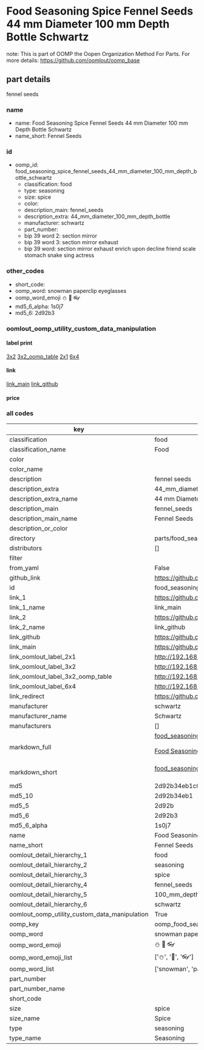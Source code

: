 # Food Seasoning Spice Fennel Seeds 44 mm Diameter 100 mm Depth Bottle Schwartz  

note: This is part of OOMP the Oopen Organization Method For Parts. For more details: https://github.com/oomlout/oomp_base

##  part details
  



fennel seeds



### name
* name: Food Seasoning Spice Fennel Seeds 44 mm Diameter 100 mm Depth Bottle Schwartz
* name_short: Fennel Seeds
### id
* oomp_id: food_seasoning_spice_fennel_seeds_44_mm_diameter_100_mm_depth_bottle_schwartz
  * classification: food
  * type: seasoning
  * size: spice
  * color: 
  * description_main: fennel_seeds
  * description_extra: 44_mm_diameter_100_mm_depth_bottle
  * manufacturer: schwartz
  * part_number: 
  * bip 39 word 2: section mirror
  * bip 39 word 3: section mirror exhaust
  * bip 39 word: section mirror exhaust enrich upon decline friend scale stomach snake sing actress

### other_codes
* short_code: 
* oomp_word: snowman paperclip eyeglasses
* oomp_word_emoji :snowman: :paperclip: :eyeglasses:
* md5_6_alpha: 1s0j7
* md5_6: 2d92b3






### oomlout_oomp_utility_custom_data_manipulation
#### label print
[3x2](http://192.168.1.245:1112/?label=oomp%201s0j7)
[3x2_oomp_table](http://192.168.1.108:1112/?label=oomp%201s0j7)
[2x1](http://192.168.1.242:1112/?label=oomp%201s0j7)
[6x4](http://192.168.1.55:1112/?label=oomp%201s0j7)    

#### link

[link_main](https://github.com/oomlout/oomlout_oomp_version_1_messy/tree/main/parts/food_seasoning_spice_fennel_seeds_44_mm_diameter_100_mm_depth_bottle_schwartz) [link_github](https://github.com/oomlout/oomlout_oomp_version_1_messy/tree/main/parts/food_seasoning_spice_fennel_seeds_44_mm_diameter_100_mm_depth_bottle_schwartz)                             

#### price







### all codes 
| key | value |  
| --- | --- |  
| classification | food |  
| classification_name | Food |  
| color |  |  
| color_name |  |  
| description | fennel seeds |  
| description_extra | 44_mm_diameter_100_mm_depth_bottle |  
| description_extra_name | 44 mm Diameter 100 mm Depth Bottle |  
| description_main | fennel_seeds |  
| description_main_name | Fennel Seeds |  
| description_or_color |   |  
| directory | parts/food_seasoning_spice_fennel_seeds_44_mm_diameter_100_mm_depth_bottle_schwartz |  
| distributors | [] |  
| filter |  |  
| from_yaml | False |  
| github_link | https://github.com/oomlout/oomlout_oomp_part_src/tree/main/parts/food_seasoning_spice_fennel_seeds_44_mm_diameter_100_mm_depth_bottle_schwartz |  
| id | food_seasoning_spice_fennel_seeds_44_mm_diameter_100_mm_depth_bottle_schwartz |  
| link_1 | https://github.com/oomlout/oomlout_oomp_version_1_messy/tree/main/parts/food_seasoning_spice_fennel_seeds_44_mm_diameter_100_mm_depth_bottle_schwartz |  
| link_1_name | link_main |  
| link_2 | https://github.com/oomlout/oomlout_oomp_version_1_messy/tree/main/parts/food_seasoning_spice_fennel_seeds_44_mm_diameter_100_mm_depth_bottle_schwartz |  
| link_2_name | link_github |  
| link_github | https://github.com/oomlout/oomlout_oomp_version_1_messy/tree/main/parts/food_seasoning_spice_fennel_seeds_44_mm_diameter_100_mm_depth_bottle_schwartz |  
| link_main | https://github.com/oomlout/oomlout_oomp_version_1_messy/tree/main/parts/food_seasoning_spice_fennel_seeds_44_mm_diameter_100_mm_depth_bottle_schwartz |  
| link_oomlout_label_2x1 | http://192.168.1.242:1112/?label=oomp%201s0j7 |  
| link_oomlout_label_3x2 | http://192.168.1.245:1112/?label=oomp%201s0j7 |  
| link_oomlout_label_3x2_oomp_table | http://192.168.1.108:1112/?label=oomp%201s0j7 |  
| link_oomlout_label_6x4 | http://192.168.1.55:1112/?label=oomp%201s0j7 |  
| link_redirect | https://github.com/oomlout/oomlout_oomp_version_1_messy/tree/main/parts/food_seasoning_spice_fennel_seeds_44_mm_diameter_100_mm_depth_bottle_schwartz |  
| manufacturer | schwartz |  
| manufacturer_name | Schwartz |  
| manufacturers | [] |  
| markdown_full | [food_seasoning_spice_fennel_seeds_44_mm_diameter_100_mm_depth_bottle_schwartz](none)<br>[](none)<br>[Food Seasoning Spice Fennel Seeds 44 Mm Diameter 100 Mm Depth Bottle Schwartz](none)<br><br> |  
| markdown_short | [food_seasoning_spice_fennel_seeds_44_mm_diameter_100_mm_depth_bottle_schwartz](none)<br><br> |  
| md5 | 2d92b34eb1c00b9ce3f774b09ee36615 |  
| md5_10 | 2d92b34eb1 |  
| md5_5 | 2d92b |  
| md5_6 | 2d92b3 |  
| md5_6_alpha | 1s0j7 |  
| name | Food Seasoning Spice Fennel Seeds 44 mm Diameter 100 mm Depth Bottle Schwartz |  
| name_short | Fennel Seeds |  
| oomlout_detail_hierarchy_1 | food |  
| oomlout_detail_hierarchy_2 | seasoning |  
| oomlout_detail_hierarchy_3 | spice |  
| oomlout_detail_hierarchy_4 | fennel_seeds |  
| oomlout_detail_hierarchy_5 | 100_mm_depth |  
| oomlout_detail_hierarchy_6 | schwartz |  
| oomlout_oomp_utility_custom_data_manipulation | True |  
| oomp_key | oomp_food_seasoning_spice_fennel_seeds_44_mm_diameter_100_mm_depth_bottle_schwartz |  
| oomp_word | snowman paperclip eyeglasses |  
| oomp_word_emoji | :snowman: :paperclip: :eyeglasses: |  
| oomp_word_emoji_list | [':snowman:', ':paperclip:', ':eyeglasses:'] |  
| oomp_word_list | ['snowman', 'paperclip', 'eyeglasses'] |  
| part_number |  |  
| part_number_name |  |  
| short_code |  |  
| size | spice |  
| size_name | Spice |  
| type | seasoning |  
| type_name | Seasoning |  
